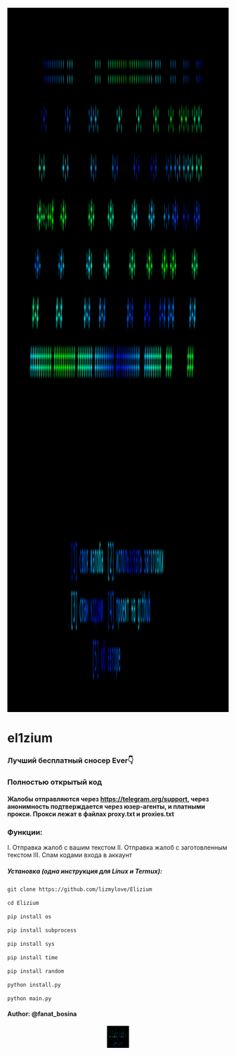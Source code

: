 <p align="center">
<img src="https://github.com/lizmylove/Elizium/blob/main/Screenshot_20241011-232436~2.png", width="800", height="1600">
</p>


# el1zium
### Лучший бесплатный сносер Ever👇

### Полностью открытый код

#### Жалобы отправляются через https://telegram.org/support, через анонимность подтверждается через юзер-агенты, и платными прокси. Прокси лежат в файлах proxy.txt и proxies.txt

### Функции:
I. Отправка жалоб с вашим текстом
II. Отправка жалоб с заготовленным текстом
III. Спам кодами входа в аккаунт









##### Установка (одна инструкция для Linux и Termux):

`git clone https://github.com/lizmylove/Elizium`

`cd Elizium`

`pip install os`

`pip install subprocess`

`pip install sys`

`pip install time`

`pip install random`

`python install.py`

`python main.py`



#### Author: @fanat_bosina
<p align="center">
<img src="https://github.com/lizmylove/Elizium/blob/main/Screenshot_20241011-232436~2.png", width="50", height="50">
</p>
